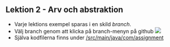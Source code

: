 ## Lektion 2 - Arv och abstraktion

- Varje lektions exempel sparas i en skild _branch_.
- Välj branch genom att klicka på branch-menyn på github ![](https://people.arcada.fi/~welandfr/assets/main2.png)
- Själva kodfilerna finns under [/src/main/java/com/assignment](https://github.com/fw-teaching/datastrukturer-21-exempel/tree/lektion-1-klasser-objekt/src/main/java/com/assignment)


